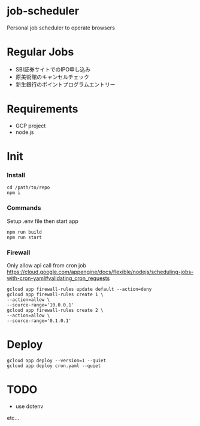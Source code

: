 # job-scheduler

Personal job scheduler to operate browsers

# Regular Jobs

- SBI証券サイトでのIPO申し込み
- 原美術館のキャンセルチェック
- 新生銀行のポイントプログラムエントリー

# Requirements

- GCP project
- node.js

# Init

### Install

```
cd /path/to/repo
npm i
```

### Commands

Setup .env file then start app

```
npm run build
npm run start
```

### Firewall

Only allow api call from cron job
https://cloud.google.com/appengine/docs/flexible/nodejs/scheduling-jobs-with-cron-yaml#validating_cron_requests

```
gcloud app firewall-rules update default --action=deny
gcloud app firewall-rules create 1 \
--action=allow \
--source-range='10.0.0.1'
gcloud app firewall-rules create 2 \
--action=allow \
--source-range='0.1.0.1'
```

# Deploy

```
gcloud app deploy --version=1 --quiet
gcloud app deploy cron.yaml --quiet
```

# TODO

* use dotenv

etc...
